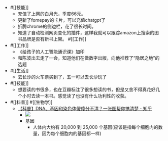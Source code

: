 - #[[技能]]
    - 充值了上网的白月光，季度66元。
    - 更新了fomepay的卡片，可以充值chatgpt了
    - 折腾chrome的侧边栏，花了很长时间。
    - 知道了自动检测网页变化的插件，这样我就可以跟踪amazon上搜索的图书品牌是否有新书上架。
#[[工作]]
- #[[工作]]
    - 《给孩子的人工智能通识课》加印
    - 和陈波出去走了一会，知道他们在做数字出版，向他推荐了“隐居之地”的选题
- #[[生活]]
    - 去长沙的火车票买到了，五一可以去长沙玩了
- #[[技能]]
    - 想要读的书很多，也在豆瓣标注了很多想读的书，但是又舍不得真花好几个小时去读一本书。感觉读了也没有什么功利性的收获。
- #[[科普]] #[[生物学]]
    - [【科普】DNA、基因和染色体傻傻分不清？一张图帮你搞清楚 - 知乎](https://zhuanlan.zhihu.com/p/466232888)
        - ![](https://firebasestorage.googleapis.com/v0/b/firescript-577a2.appspot.com/o/imgs%2Fapp%2Fxinyiheng%2FMXomDpLC6b.png?alt=media&token=98a41d4f-dc54-44ed-8fa5-8d6dff099571)
        - 基因
            - 人体内大约有 20,000 到 25,000 个基因(应该是指每个细胞内的数量，因为每个细胞内的基因都一样)
